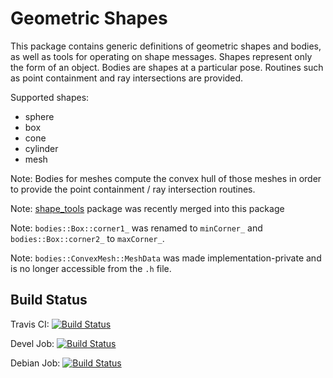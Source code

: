 # Geometric Shapes

This package contains generic definitions of geometric shapes and bodies, as well as tools for operating on shape messages.
Shapes represent only the form of an object.
Bodies are shapes at a particular pose. Routines such as point containment and ray intersections are provided.

Supported shapes:
- sphere
- box
- cone
- cylinder
- mesh

Note: Bodies for meshes compute the convex hull of those meshes in order to provide the point containment / ray intersection routines.

Note: [shape_tools](https://github.com/ros-planning/shape_tools) package was recently merged into this package

Note: `bodies::Box::corner1_` was renamed to `minCorner_` and `bodies::Box::corner2_` to `maxCorner_`.

Note: `bodies::ConvexMesh::MeshData` was made implementation-private and is no longer accessible from the `.h` file.

## Build Status

Travis CI: [![Build Status](https://travis-ci.org/ros-planning/geometric_shapes.svg?branch=ros2)](https://travis-ci.org/ros-planning/geometric_shapes)

Devel Job: [![Build Status](http://build.ros.org/buildStatus/icon?job=Msrc_uB__geometric_shapes__ubuntu_bionic__source)](http://build.ros.org/view/Msrc_uB/job/Msrc_uB__geometric_shapes__ubuntu_bionic__source)

Debian Job: [![Build Status](http://build.ros.org/buildStatus/icon?job=Mbin_uB64__geometric_shapes__ubuntu_bionic_amd64__binary)](http://build.ros.org/view/Mbin_uB64/job/Mbin_uB64__geometric_shapes__ubuntu_bionic_amd64__binary)
